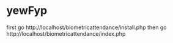 # yewFyp

first go http://localhost/biometricattendance/install.php 
then go http://localhost/biometricattendance/index.php
